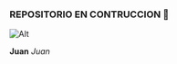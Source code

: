 ### REPOSITORIO EN CONTRUCCION 👋

![Alt](https://encrypted-tbn0.gstatic.com/images?q=tbn:ANd9GcRCE8Ofe3duyxd5_LVklR-R-vql2jCiX_LtUw&usqp=CAU)

**Juan**
*Juan*
